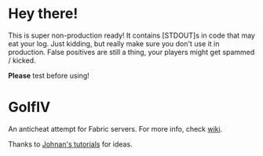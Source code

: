 # Hey there!
This is super non-production ready!
It contains [STDOUT]s in code that may eat your log.
Just kidding, but really make sure you don't use it in production.
False positives are still a thing, your players might get spammed / kicked.

**Please** test before using!

# GolfIV

An anticheat attempt for Fabric servers. For more info, check [wiki](https://github.com/samolego/GolfIV/wiki).

Thanks to [Johnan's tutorials](https://www.youtube.com/user/jonhanpvp) for ideas.
